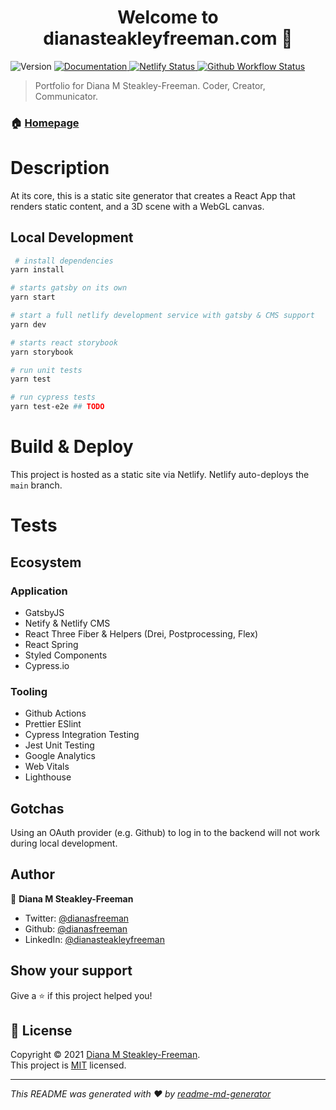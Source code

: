 <h1 align="center">Welcome to dianasteakleyfreeman.com 👋</h1>
<p>
  <img alt="Version" src="https://img.shields.io/badge/version-2.1.0-blue.svg?cacheSeconds=2592000" />
  <a href="https://github.com/dianasfreeman/dianasteakelyfreeman.com#readme" target="_blank">
    <img alt="Documentation" src="https://img.shields.io/badge/documentation-yes-brightgreen.svg" />
  </a>
  <a href="https://api.netlify.com/api/v1/badges/7b5f4c1a-c979-4652-aacf-05076bfa2989/deploy-status" target="_blank">
    <img alt="Netlify Status" src="https://api.netlify.com/api/v1/badges/7b5f4c1a-c979-4652-aacf-05076bfa2989/deploy-status" />
  </a>
  <a href="https://github.com/dianafreeman/dianasteakleyfreeman.com/workflows/main_deploy/badge.svg" target="_blank">
    <img alt="Github Workflow Status" src="https://github.com/dianafreeman/dianasteakleyfreeman.com/workflows/prod_workflow/badge.svg" />
  </a>

</p>

> Portfolio for Diana M Steakley-Freeman. Coder, Creator, Communicator.

### 🏠 [Homepage](https://dianasteakleyfreeman.com)

# Description

At its core, this is a static site generator that creates a React App that renders static content, and a 3D scene with a WebGL canvas.

## Local Development

```sh
 # install dependencies
yarn install

# starts gatsby on its own
yarn start

# start a full netlify development service with gatsby & CMS support
yarn dev

# starts react storybook
yarn storybook

# run unit tests
yarn test

# run cypress tests
yarn test-e2e ## TODO
```

# Build & Deploy

This project is hosted as a static site via Netlify. Netlify auto-deploys the `main` branch.

# Tests

## Ecosystem

### Application

- GatsbyJS
- Netify & Netlify CMS
- React Three Fiber & Helpers (Drei, Postprocessing, Flex)
- React Spring
- Styled Components
- Cypress.io

### Tooling

- Github Actions
- Prettier ESlint
- Cypress Integration Testing
- Jest Unit Testing
- Google Analytics
- Web Vitals
- Lighthouse

## Gotchas
Using an OAuth provider (e.g. Github) to log in to the backend will not work during local development.

## Author

👤 **Diana M Steakley-Freeman**

- Twitter: [@dianasfreeman](https://twitter.com/dianasfreeman)
- Github: [@dianasfreeman](https://github.com/dianasfreeman)
- LinkedIn: [@dianasteakleyfreeman](https://linkedin.com/in/dianasteakleyfreeman)

## Show your support

Give a ⭐️ if this project helped you!

## 📝 License

Copyright © 2021 [Diana M Steakley-Freeman](https://github.com/dianasfreeman).<br />
This project is [MIT](https://github.com/dianasfreeman/dianasteakelyfreeman.com/blob/master/LICENSE) licensed.

---

_This README was generated with ❤️ by [readme-md-generator](https://github.com/kefranabg/readme-md-generator)_
